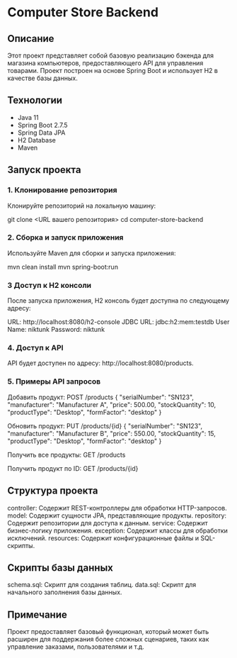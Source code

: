 # Computer Store Backend

## Описание
Этот проект представляет собой базовую реализацию бэкенда для магазина компьютеров, предоставляющего API для управления товарами. Проект построен на основе Spring Boot и использует H2 в качестве базы данных.

## Технологии
- Java 11
- Spring Boot 2.7.5
- Spring Data JPA
- H2 Database
- Maven

## Запуск проекта

### 1. Клонирование репозитория
Клонируйте репозиторий на локальную машину:

git clone <URL вашего репозитория>
cd computer-store-backend


### 2. Сборка и запуск приложения
Используйте Maven для сборки и запуска приложения:

mvn clean install
mvn spring-boot:run
### 3 Доступ к H2 консоли
После запуска приложения, H2 консоль будет доступна по следующему адресу:

URL: http://localhost:8080/h2-console
JDBC URL: jdbc:h2:mem:testdb
User Name: niktunk
Password: niktunk
### 4. Доступ к API
API будет доступен по адресу: http://localhost:8080/products.

### 5. Примеры API запросов
Добавить продукт: POST /products
{
    "serialNumber": "SN123",
    "manufacturer": "Manufacturer A",
    "price": 500.00,
    "stockQuantity": 10,
    "productType": "Desktop",
    "formFactor": "desktop"
}

Обновить продукт: PUT /products/{id}
{
    "serialNumber": "SN123",
    "manufacturer": "Manufacturer B",
    "price": 550.00,
    "stockQuantity": 15,
    "productType": "Desktop",
    "formFactor": "desktop"
}

Получить все продукты: GET /products

Получить продукт по ID: GET /products/{id}

## Структура проекта
controller: Содержит REST-контроллеры для обработки HTTP-запросов.
model: Содержит сущности JPA, представляющие продукты.
repository: Содержит репозитории для доступа к данным.
service: Содержит бизнес-логику приложения.
exception: Содержит классы для обработки исключений.
resources: Содержит конфигурационные файлы и SQL-скрипты.
## Скрипты базы данных
schema.sql: Скрипт для создания таблиц.
data.sql: Скрипт для начального заполнения базы данных.
## Примечание
Проект предоставляет базовый функционал, который может быть расширен для поддержания более сложных сценариев, таких как управление заказами, пользователями и т.д.

